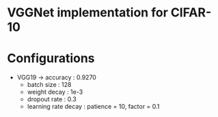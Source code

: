 # VGGNet implementation for CIFAR-10

# Configurations
- VGG19 -> accuracy : 0.9270   
  - batch size : 128    
  - weight decay : 1e-3
  - dropout rate : 0.3
  - learning rate decay : patience = 10, factor = 0.1
  
